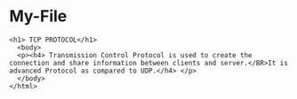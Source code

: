 # My-File
<html>
  <head></head>
  </head>
  
    <h1> TCP PROTOCOL</h1>
      <body>
      <p><h4> Transmission Control Protocol is used to create the connection and share information between clients and server.</BR>It is advanced Protocol as compared to UDP.</h4> </p>
      </body>
    </html>
                                                                                                                                         
        
